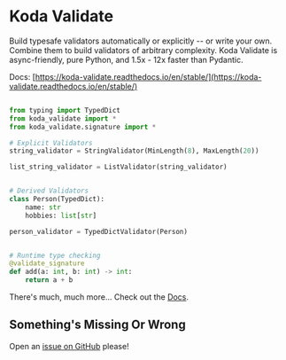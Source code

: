 # Koda Validate

Build typesafe validators automatically or explicitly -- or write your own. Combine them to
build validators of arbitrary complexity. Koda Validate is async-friendly, pure Python, and
1.5x - 12x faster than Pydantic.

Docs: [https://koda-validate.readthedocs.io/en/stable/](https://koda-validate.readthedocs.io/en/stable/)

```python

from typing import TypedDict 
from koda_validate import *
from koda_validate.signature import *

# Explicit Validators
string_validator = StringValidator(MinLength(8), MaxLength(20))

list_string_validator = ListValidator(string_validator)


# Derived Validators
class Person(TypedDict):
    name: str
    hobbies: list[str] 

person_validator = TypedDictValidator(Person)


# Runtime type checking
@validate_signature
def add(a: int, b: int) -> int:
    return a + b

```

There's much, much more... Check out the [Docs](https://koda-validate.readthedocs.io/en/stable/).


## Something's Missing Or Wrong 
Open an [issue on GitHub](https://github.com/keithasaurus/koda-validate/issues) please!
